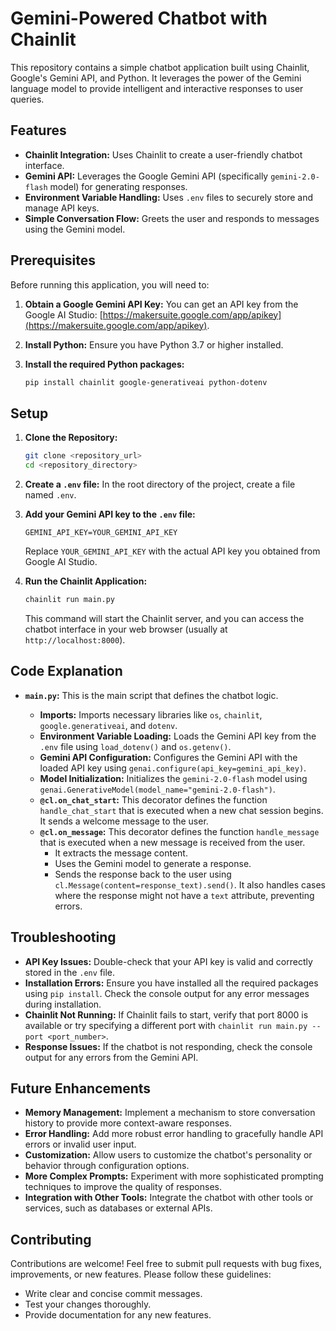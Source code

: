 # Gemini-Powered Chatbot with Chainlit

This repository contains a simple chatbot application built using Chainlit, Google's Gemini API, and Python. It leverages the power of the Gemini language model to provide intelligent and interactive responses to user queries.

## Features

*   **Chainlit Integration:** Uses Chainlit to create a user-friendly chatbot interface.
*   **Gemini API:** Leverages the Google Gemini API (specifically `gemini-2.0-flash` model) for generating responses.
*   **Environment Variable Handling:** Uses `.env` files to securely store and manage API keys.
*   **Simple Conversation Flow:** Greets the user and responds to messages using the Gemini model.

## Prerequisites

Before running this application, you will need to:

1.  **Obtain a Google Gemini API Key:**  You can get an API key from the Google AI Studio: [https://makersuite.google.com/app/apikey](https://makersuite.google.com/app/apikey).
2.  **Install Python:** Ensure you have Python 3.7 or higher installed.
3.  **Install the required Python packages:**

    ```bash
    pip install chainlit google-generativeai python-dotenv
    ```

## Setup

1.  **Clone the Repository:**

    ```bash
    git clone <repository_url>
    cd <repository_directory>
    ```

2.  **Create a `.env` file:**  In the root directory of the project, create a file named `.env`.

3.  **Add your Gemini API key to the `.env` file:**

    ```
    GEMINI_API_KEY=YOUR_GEMINI_API_KEY
    ```

    Replace `YOUR_GEMINI_API_KEY` with the actual API key you obtained from Google AI Studio.

4.  **Run the Chainlit Application:**

    ```bash
    chainlit run main.py
    ```

    This command will start the Chainlit server, and you can access the chatbot interface in your web browser (usually at `http://localhost:8000`).

## Code Explanation

*   **`main.py`:** This is the main script that defines the chatbot logic.

    *   **Imports:** Imports necessary libraries like `os`, `chainlit`, `google.generativeai`, and `dotenv`.
    *   **Environment Variable Loading:** Loads the Gemini API key from the `.env` file using `load_dotenv()` and `os.getenv()`.
    *   **Gemini API Configuration:** Configures the Gemini API with the loaded API key using `genai.configure(api_key=gemini_api_key)`.
    *   **Model Initialization:** Initializes the `gemini-2.0-flash` model using `genai.GenerativeModel(model_name="gemini-2.0-flash")`.
    *   **`@cl.on_chat_start`:**  This decorator defines the function `handle_chat_start` that is executed when a new chat session begins. It sends a welcome message to the user.
    *   **`@cl.on_message`:** This decorator defines the function `handle_message` that is executed when a new message is received from the user.
        *   It extracts the message content.
        *   Uses the Gemini model to generate a response.
        *   Sends the response back to the user using `cl.Message(content=response_text).send()`.  It also handles cases where the response might not have a `text` attribute, preventing errors.

## Troubleshooting

*   **API Key Issues:**  Double-check that your API key is valid and correctly stored in the `.env` file.
*   **Installation Errors:**  Ensure you have installed all the required packages using `pip install`.  Check the console output for any error messages during installation.
*   **Chainlit Not Running:** If Chainlit fails to start, verify that port 8000 is available or try specifying a different port with `chainlit run main.py --port <port_number>`.
*   **Response Issues:** If the chatbot is not responding, check the console output for any errors from the Gemini API.

## Future Enhancements

*   **Memory Management:** Implement a mechanism to store conversation history to provide more context-aware responses.
*   **Error Handling:** Add more robust error handling to gracefully handle API errors or invalid user input.
*   **Customization:**  Allow users to customize the chatbot's personality or behavior through configuration options.
*   **More Complex Prompts:** Experiment with more sophisticated prompting techniques to improve the quality of responses.
*   **Integration with Other Tools:** Integrate the chatbot with other tools or services, such as databases or external APIs.

## Contributing

Contributions are welcome!  Feel free to submit pull requests with bug fixes, improvements, or new features.  Please follow these guidelines:

*   Write clear and concise commit messages.
*   Test your changes thoroughly.
*   Provide documentation for any new features.



